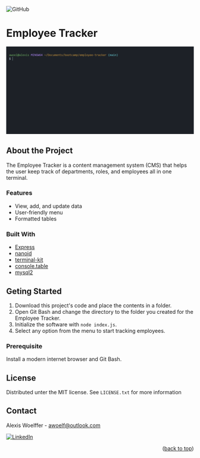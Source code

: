 <a id="readme-top"></a>
![GitHub](https://img.shields.io/github/license/awoelf/employee-tracker)

# Employee Tracker

![screen-gif](/assets/employee-tracker.gif)

## About the Project

The Employee Tracker is a content management system (CMS) that helps the user keep track of departments, roles, and employees all in one terminal.


### Features

* View, add, and update data
* User-friendly menu
* Formatted tables

### Built With
* [Express](https://www.npmjs.com/package/express)
* [nanoid](https://www.npmjs.com/package/nanoid)
* [terminal-kit](https://www.npmjs.com/package/terminal-kit)
* [console.table](https://www.npmjs.com/package/console.table)
* [mysql2](https://www.npmjs.com/package/mysql2)

## Geting Started

1. Download this project's code and place the contents in a folder.
2. Open Git Bash and change the directory to the folder you created for the Employee Tracker.
3. Initialize the software with `node index.js`.
4. Select any option from the menu to start tracking employees.

### Prerequisite

Install a modern internet browser and Git Bash.

## License

Distributed unter the MIT license. See `LICENSE.txt` for more information

## Contact

Alexis Woelffer - [awoelf@outlook.com](mailto:awoelf@outlook.com)

[![LinkedIn][linkedin-shield]][linkedin-url]

<!-- Links and images -->

[linkedin-shield]: https://img.shields.io/badge/-LinkedIn-black.svg?style=for-the-badge&logo=linkedin&colorB=555
[linkedin-url]: https://linkedin.com/in/alexis-w-dev

<p align="right">(<a href="#readme-top">back to top</a>)</p>
